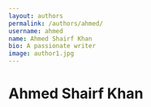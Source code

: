 ```yaml
---
layout: authors
permalink: /authors/ahmed/
username: ahmed
name: Ahmed Shairf Khan
bio: A passionate writer
image: author1.jpg
---
```


# Ahmed Shairf Khan